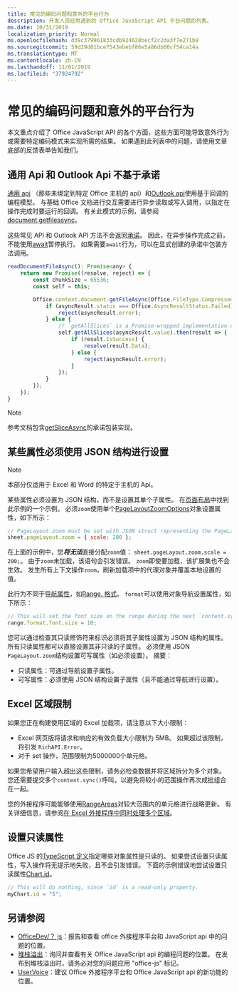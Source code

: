 ```yaml
---
title: 常见的编码问题和意外的平台行为
description: 开发人员经常遇到的 Office JavaScript API 平台问题的列表。
ms.date: 10/31/2019
localization_priority: Normal
ms.openlocfilehash: d39c379961833cdb924628becf2c2da3f7e271b9
ms.sourcegitcommit: 59d29d01bce7543ebebf86e5a86db00cf54ca14a
ms.translationtype: MT
ms.contentlocale: zh-CN
ms.lasthandoff: 11/01/2019
ms.locfileid: "37924792"
---
```

# <a name="common-coding-issues-and-unexpected-platform-behaviors"></a>常见的编码问题和意外的平台行为

本文重点介绍了 Office JavaScript API 的各个方面，这些方面可能导致意外行为或需要特定编码模式来实现所需的结果。 如果遇到此列表中的问题，请使用文章底部的反馈表单告知我们。

## <a name="common-apis-and-outlook-apis-are-not-promise-based"></a>通用 Api 和 Outlook Api 不基于承诺

[通用 api](/javascript/api/office) （那些未绑定到特定 Office 主机的 api）和[Outlook api](/javascript/api/outlook)使用基于回调的编程模型。 与基础 Office 文档进行交互需要进行异步读取或写入调用，以指定在操作完成时要运行的回调。 有关此模式的示例，请参阅[document.getfileasync](/javascript/api/office/office.document#getfileasync-filetype--options--callback-)。

这些常见 API 和 Outlook API 方法不会返回[承诺](https://developer.mozilla.org/docs/Web/JavaScript/Reference/Global_Objects/Promise)。 因此，在异步操作完成之前，不能使用[await](https://developer.mozilla.org/docs/Web/JavaScript/Reference/Operators/await)暂停执行。 如果需要`await`行为，可以在显式创建的承诺中包装方法调用。

```js
readDocumentFileAsync(): Promise<any> {
    return new Promise((resolve, reject) => {
        const chunkSize = 65536;
        const self = this;

        Office.context.document.getFileAsync(Office.FileType.Compressed, { sliceSize: chunkSize }, (asyncResult) => {
            if (asyncResult.status === Office.AsyncResultStatus.Failed) {
                reject(asyncResult.error);
            } else {
                // `getAllSlices` is a Promise-wrapped implementation of File.getSliceAsync.
                self.getAllSlices(asyncResult.value).then(result => {
                    if (result.IsSuccess) {
                        resolve(result.Data);
                    } else {
                        reject(asyncResult.error);
                    }
                });
            }
        });
    });
}
```

> [!NOTE]
> 参考文档包含[getSliceAsync](/javascript/api/office/office.file#getsliceasync-sliceindex--callback-)的承诺包装实现。

## <a name="some-properties-must-be-set-with-json-structs"></a>某些属性必须使用 JSON 结构进行设置

> [!NOTE]
> 本部分仅适用于 Excel 和 Word 的特定于主机的 Api。

某些属性必须设置为 JSON 结构，而不是设置其单个子属性。 在[页面布局](/javascript/api/excel/excel.pagelayout)中找到此示例的一个示例。 必须`zoom`使用单个[PageLayoutZoomOptions](/javascript/api/excel/excel.pagelayoutzoomoptions)对象设置属性，如下所示：

```js
// PageLayout.zoom must be set with JSON struct representing the PageLayoutZoomOptions object.
sheet.pageLayout.zoom = { scale: 200 };
```

在上面的示例中，您***将无法***直接分配`zoom`值： `sheet.pageLayout.zoom.scale = 200;`。 由于`zoom`未加载，该语句会引发错误。 `zoom`即使要加载，该扩展集也不会生效。 发生所有上下文操作`zoom`，刷新加载项中的代理对象并覆盖本地设置的值。

此行为不同于[导航属性](../excel/excel-add-ins-advanced-concepts.md#scalar-and-navigation-properties)，如[Range. 格式](/javascript/api/excel/excel.range#format)。 `format`可以使用对象导航设置属性，如下所示：

```js
// This will set the font size on the range during the next `content.sync()`.
range.format.font.size = 10;
```

您可以通过检查其只读修饰符来标识必须将其子属性设置为 JSON 结构的属性。 所有只读属性都可以直接设置其非只读的子属性。 必须使用 JSON `PageLayout.zoom`结构设置可写属性（如必须设置）。 摘要：

- 只读属性：可通过导航设置子属性。
- 可写属性：必须使用 JSON 结构设置子属性（且不能通过导航进行设置）。

## <a name="excel-range-limits"></a>Excel 区域限制

如果您正在构建使用区域的 Excel 加载项，请注意以下大小限制：

- Excel 网页版将请求和响应的有效负载大小限制为 5MB。 如果超过该限制，将引发 `RichAPI.Error`。
- 对于 set 操作，范围限制为5000000个单元格。

如果您希望用户输入超出这些限制，请务必检查数据并将区域拆分为多个对象。 您还需要提交多个`context.sync()`呼叫，以避免将较小的范围操作再次成批组合在一起。

您的外接程序可能能够使用[RangeAreas](/javascript/api/excel/excel.rangeareas)对较大范围内的单元格进行战略更新。 有关详细信息，请参阅[在 Excel 外接程序中同时处理多个区域](../excel/excel-add-ins-multiple-ranges.md)。

## <a name="setting-read-only-properties"></a>设置只读属性

Office JS 的[TypeScript 定义](/referencing-the-javascript-api-for-office-library-from-its-cdn.md)指定哪些对象属性是只读的。 如果尝试设置只读属性，写入操作将无提示地失败，且不会引发错误。 下面的示例错误地尝试设置只读属性[Chart.id](/javascript/api/excel/excel.chart#id)。

```js
// This will do nothing, since `id` is a read-only property.
myChart.id = "5";
```

## <a name="see-also"></a>另请参阅

- [OfficeDev/？ js](https://github.com/OfficeDev/office-js/issues)：报告和查看 office 外接程序平台和 JavaScript api 中的问题的位置。
- [堆栈溢出](https://stackoverflow.com/questions/tagged/office-js)：询问并查看有关 Office JavaScript api 的编程问题的位置。 在发布到堆栈溢出时，请务必对您的问题应用 "office-js" 标记。
- [UserVoice](https://officespdev.uservoice.com/)：建议 Office 外接程序平台和 Office JavaScript api 的新功能的位置。
